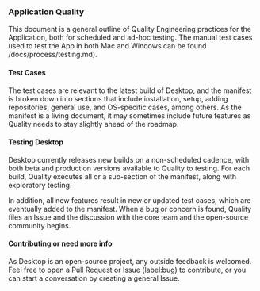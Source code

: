 ### Application Quality
This document is a general outline of Quality Engineering practices for the Application, both for scheduled and ad-hoc testing. The manual test cases used to test the App in both Mac and Windows can be found /docs/process/testing.md). 

#### Test Cases
The test cases are relevant to the latest build of Desktop, and the manifest is broken down into sections that include installation, setup, adding repositories, general use, and OS-specific cases, among others. As the manifest is a living document, it may sometimes include future features as Quality needs to stay slightly ahead of the roadmap.

#### Testing Desktop
Desktop currently releases new builds on a non-scheduled cadence, with both beta and production versions available to Quality to testing. For each build, Quality executes all or a sub-section of the manifest, along with exploratory testing. 

In addition, all new features result in new or updated test cases, which are eventually added to the manifest. When a bug or concern is found, Quality files an Issue and the discussion with the core team and the open-source community begins. 

#### Contributing or need more info
As Desktop is an open-source project, any outside feedback is welcomed. Feel free to open a Pull Request or Issue (label:bug) to contribute, or you can start a conversation by creating a general Issue. 
